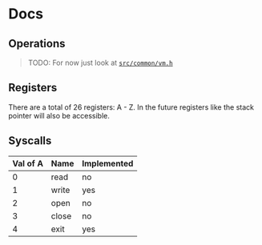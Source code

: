 # Docs

## Operations

> TODO:
> For now just look at [`src/common/vm.h`](../src/common/vm.h)

## Registers
There are a total of 26 registers: A - Z.
In the future registers like the stack pointer will also be accessible.

## Syscalls
| Val of A | Name  | Implemented |
|----------|-------|-------------|
| 0        | read  | no          |
| 1        | write | yes         |
| 2        | open  | no          |
| 3        | close | no          |
| 4        | exit  | yes         |
